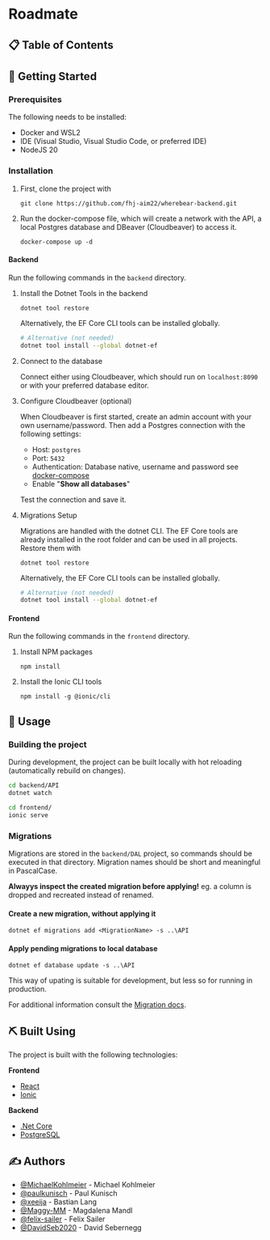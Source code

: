 # Roadmate

<!-- ﻿<p align="center">
  <a href="#" rel="noopener"><img src="img/Roadmate_Logo.svg" alt="Roadmate logo" height=200></a>
</p>

<h1 align="center">Roadmate</h1> -->

## 📋 Table of Contents

<!--
- [📋 Table of Contents](#-table-of-contents)
- [🏁 Getting Started](#-getting-started)
  - [Prerequisites](#prerequisites)
  - [Installation](#installation)
- [🎈 Usage](#-usage)
  - [Building the project](#building-the-project)
  - [Migrations](#migrations)
- [⛏️ Built Using](#️-built-using)
- [✍️ Authors](#️-authors) 
-->

## 🏁 Getting Started<a name="getting-started"></a>

### Prerequisites

The following needs to be installed:

- Docker and WSL2
- IDE (Visual Studio, Visual Studio Code, or preferred IDE)
- NodeJS 20


### Installation

1. First, clone the project with

    ```
    git clone https://github.com/fhj-aim22/wherebear-backend.git
    ```

1. Run the docker-compose file, which will create a network with the API, a local Postgres database and DBeaver (Cloudbeaver) to access it.

    ```
    docker-compose up -d
    ```

#### Backend

Run the following commands in the `backend` directory.

1. Install the Dotnet Tools in the backend

    ```
    dotnet tool restore
    ```

    Alternatively, the EF Core CLI tools can be installed globally.

    ```bash
    # Alternative (not needed)
    dotnet tool install --global dotnet-ef
    ```

1. Connect to the database

    Connect either using Cloudbeaver, which should run on `localhost:8090` or with your preferred database editor.

1. Configure Cloudbeaver (optional)

    When Cloudbeaver is first started, create an admin account with your own username/password. Then add a Postgres
    connection with the following settings:

    - Host: `postgres`
    - Port: `5432`
    - Authentication: Database native, username and password see [docker-compose](docker-compose.yaml)
    - Enable "**Show all databases**"

    Test the connection and save it.

1. Migrations Setup

    Migrations are handled with the dotnet CLI. The EF Core tools are already installed in the root folder and can be used
    in all projects. Restore them with

    ```
    dotnet tool restore
    ```

    Alternatively, the EF Core CLI tools can be installed globally.

    ```bash
    # Alternative (not needed)
    dotnet tool install --global dotnet-ef
    ```

#### Frontend

Run the following commands in the `frontend` directory.

1. Install NPM packages

   ```
   npm install
   ```

2. Install the Ionic CLI tools

   ```
   npm install -g @ionic/cli
   ```

## 🎈 Usage<a name="usage"></a>

### Building the project

During development, the project can be built locally with hot reloading (automatically rebuild on changes).

```bash
cd backend/API
dotnet watch
```

```sh
cd frontend/
ionic serve
```

### Migrations

Migrations are stored in the `backend/DAL` project, so commands should be executed in that directory.
Migration names should be short and meaningful in PascalCase.

**Alwayys inspect the created migration before applying!**
eg. a column is dropped and recreated instead of renamed.

#### Create a new migration, without applying it

```
dotnet ef migrations add <MigrationName> -s ..\API
```

#### Apply pending migrations to local database

```
dotnet ef database update -s ..\API
```

This way of upating is suitable for development, but less so for running in production.

For additional information consult
the [Migration docs](https://learn.microsoft.com/en-us/ef/core/managing-schemas/migrations).

## ⛏️ Built Using<a name="built-using"></a>

The project is built with the following technologies:

**Frontend**
- [React](https://react.dev)
- [Ionic](https://ionicframework.com/)

**Backend**
- [.Net Core](https://dotnet.microsoft.com/en-us/download)
- [PostgreSQL](https://www.postgresql.org/)

## ✍️ Authors<a name="authors"></a>

- [@MichaelKohlmeier](https://github.com/MichaelKohlmeier) - Michael Kohlmeier
- [@paulkunisch](https://github.com/paulkunisch) - Paul Kunisch
- [@xeeija](https://github.com/xeeija) - Bastian Lang
- [@Maggy-MM](https://github.com/Maggy-MM) - Magdalena Mandl
- [@felix-sailer](https://github.com/felix-sailer) - Felix Sailer
- [@DavidSeb2020](https://github.com/DavidSeb2020) - David Sebernegg
